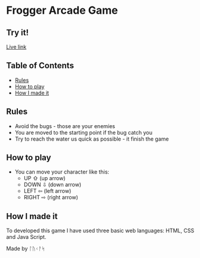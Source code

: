 # Frogger Arcade Game

## Try it!

[Live link](https://lukaszsl.github.io/frogger/)

## Table of Contents

* [Rules](#rules)
* [How to play](#how-to-play)
* [How I made it](#how-i-made-it)


## Rules

* Avoid the bugs - those are your enemies
* You are moved to the starting point if the bug catch you
* Try to reach the water us quick as possible - it finish the game


## How to play

* You can move your character like this:
	- UP ⇧ (up arrow)
	- DOWN ⇩ (down arrow)
	- LEFT ⇦ (left arrow)
	- RIGHT ⇨ (right arrow)


## How I made it

To developed this game I have used three basic web languages: HTML, CSS and Java Script.

Made by ᛚᚢᚲᚨᛋ
